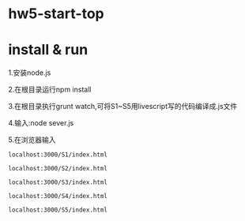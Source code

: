 # hw5-start-top

# install & run

1.安装node.js

2.在根目录运行npm install

3.在根目录执行grunt watch,可将S1~S5用livescript写的代码编译成.js文件

4.输入:node sever.js

5.在浏览器输入

	localhost:3000/S1/index.html

	localhost:3000/S2/index.html

	localhost:3000/S3/index.html

	localhost:3000/S4/index.html

	localhost:3000/S5/index.html
	
